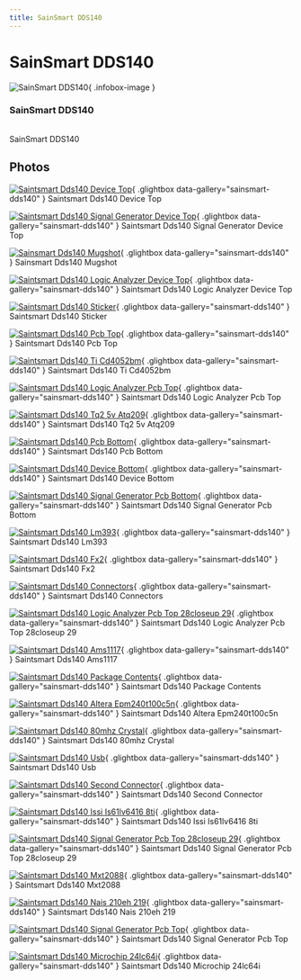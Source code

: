 ```yaml
---
title: SainSmart DDS140
---
```


# SainSmart DDS140

<div class="infobox" markdown>

![SainSmart DDS140](./img/Saintsmart_dds140_device_top.jpg){ .infobox-image }

### SainSmart DDS140

| | |
|---|---|

</div>

[](./img/Sainsmart_dds140_mugshot.png)  [](./img/Sainsmart_dds140_mugshot.png)SainSmart DDS140

## Photos

<div class="photo-grid" markdown>

[![Saintsmart Dds140 Device Top](./img/Saintsmart_dds140_device_top.jpg)](./img/Saintsmart_dds140_device_top.jpg "Saintsmart Dds140 Device Top"){ .glightbox data-gallery="sainsmart-dds140" }
<span class="caption">Saintsmart Dds140 Device Top</span>

[![Saintsmart Dds140 Signal Generator Device Top](./img/Saintsmart_dds140_-_signal_generator_-_device_top.jpg)](./img/Saintsmart_dds140_-_signal_generator_-_device_top.jpg "Saintsmart Dds140 Signal Generator Device Top"){ .glightbox data-gallery="sainsmart-dds140" }
<span class="caption">Saintsmart Dds140 Signal Generator Device Top</span>

[![Sainsmart Dds140 Mugshot](./img/Sainsmart_dds140_mugshot.png)](./img/Sainsmart_dds140_mugshot.png "Sainsmart Dds140 Mugshot"){ .glightbox data-gallery="sainsmart-dds140" }
<span class="caption">Sainsmart Dds140 Mugshot</span>

[![Saintsmart Dds140 Logic Analyzer Device Top](./img/Saintsmart_dds140_-_logic_analyzer_-_device_top.jpg)](./img/Saintsmart_dds140_-_logic_analyzer_-_device_top.jpg "Saintsmart Dds140 Logic Analyzer Device Top"){ .glightbox data-gallery="sainsmart-dds140" }
<span class="caption">Saintsmart Dds140 Logic Analyzer Device Top</span>

[![Saintsmart Dds140 Sticker](./img/Saintsmart_dds140_sticker.jpg)](./img/Saintsmart_dds140_sticker.jpg "Saintsmart Dds140 Sticker"){ .glightbox data-gallery="sainsmart-dds140" }
<span class="caption">Saintsmart Dds140 Sticker</span>

[![Saintsmart Dds140 Pcb Top](./img/Saintsmart_dds140_pcb_top.jpg)](./img/Saintsmart_dds140_pcb_top.jpg "Saintsmart Dds140 Pcb Top"){ .glightbox data-gallery="sainsmart-dds140" }
<span class="caption">Saintsmart Dds140 Pcb Top</span>

[![Saintsmart Dds140 Ti Cd4052bm](./img/Saintsmart_dds140_ti_cd4052bm.jpg)](./img/Saintsmart_dds140_ti_cd4052bm.jpg "Saintsmart Dds140 Ti Cd4052bm"){ .glightbox data-gallery="sainsmart-dds140" }
<span class="caption">Saintsmart Dds140 Ti Cd4052bm</span>

[![Saintsmart Dds140 Logic Analyzer Pcb Top](./img/Saintsmart_dds140_-_logic_analyzer_-_PCB_top.jpg)](./img/Saintsmart_dds140_-_logic_analyzer_-_PCB_top.jpg "Saintsmart Dds140 Logic Analyzer Pcb Top"){ .glightbox data-gallery="sainsmart-dds140" }
<span class="caption">Saintsmart Dds140 Logic Analyzer Pcb Top</span>

[![Saintsmart Dds140 Tq2 5v Atq209](./img/Saintsmart_dds140_tq2_5v_atq209.jpg)](./img/Saintsmart_dds140_tq2_5v_atq209.jpg "Saintsmart Dds140 Tq2 5v Atq209"){ .glightbox data-gallery="sainsmart-dds140" }
<span class="caption">Saintsmart Dds140 Tq2 5v Atq209</span>

[![Saintsmart Dds140 Pcb Bottom](./img/Saintsmart_dds140_pcb_bottom.jpg)](./img/Saintsmart_dds140_pcb_bottom.jpg "Saintsmart Dds140 Pcb Bottom"){ .glightbox data-gallery="sainsmart-dds140" }
<span class="caption">Saintsmart Dds140 Pcb Bottom</span>

[![Saintsmart Dds140 Device Bottom](./img/Saintsmart_dds140_device_bottom.jpg)](./img/Saintsmart_dds140_device_bottom.jpg "Saintsmart Dds140 Device Bottom"){ .glightbox data-gallery="sainsmart-dds140" }
<span class="caption">Saintsmart Dds140 Device Bottom</span>

[![Saintsmart Dds140 Signal Generator Pcb Bottom](./img/Saintsmart_dds140_-_signal_generator_-_PCB_bottom.jpg)](./img/Saintsmart_dds140_-_signal_generator_-_PCB_bottom.jpg "Saintsmart Dds140 Signal Generator Pcb Bottom"){ .glightbox data-gallery="sainsmart-dds140" }
<span class="caption">Saintsmart Dds140 Signal Generator Pcb Bottom</span>

[![Saintsmart Dds140 Lm393](./img/Saintsmart_dds140_lm393.jpg)](./img/Saintsmart_dds140_lm393.jpg "Saintsmart Dds140 Lm393"){ .glightbox data-gallery="sainsmart-dds140" }
<span class="caption">Saintsmart Dds140 Lm393</span>

[![Saintsmart Dds140 Fx2](./img/Saintsmart_dds140_fx2.jpg)](./img/Saintsmart_dds140_fx2.jpg "Saintsmart Dds140 Fx2"){ .glightbox data-gallery="sainsmart-dds140" }
<span class="caption">Saintsmart Dds140 Fx2</span>

[![Saintsmart Dds140 Connectors](./img/Saintsmart_dds140_connectors.jpg)](./img/Saintsmart_dds140_connectors.jpg "Saintsmart Dds140 Connectors"){ .glightbox data-gallery="sainsmart-dds140" }
<span class="caption">Saintsmart Dds140 Connectors</span>

[![Saintsmart Dds140 Logic Analyzer Pcb Top 28closeup 29](./img/Saintsmart_dds140_-_logic_analyzer_-_PCB_top__28closeup_29.jpg)](./img/Saintsmart_dds140_-_logic_analyzer_-_PCB_top__28closeup_29.jpg "Saintsmart Dds140 Logic Analyzer Pcb Top 28closeup 29"){ .glightbox data-gallery="sainsmart-dds140" }
<span class="caption">Saintsmart Dds140 Logic Analyzer Pcb Top 28closeup 29</span>

[![Saintsmart Dds140 Ams1117](./img/Saintsmart_dds140_ams1117.jpg)](./img/Saintsmart_dds140_ams1117.jpg "Saintsmart Dds140 Ams1117"){ .glightbox data-gallery="sainsmart-dds140" }
<span class="caption">Saintsmart Dds140 Ams1117</span>

[![Saintsmart Dds140 Package Contents](./img/Saintsmart_dds140_package_contents.jpg)](./img/Saintsmart_dds140_package_contents.jpg "Saintsmart Dds140 Package Contents"){ .glightbox data-gallery="sainsmart-dds140" }
<span class="caption">Saintsmart Dds140 Package Contents</span>

[![Saintsmart Dds140 Altera Epm240t100c5n](./img/Saintsmart_dds140_altera_epm240t100c5n.jpg)](./img/Saintsmart_dds140_altera_epm240t100c5n.jpg "Saintsmart Dds140 Altera Epm240t100c5n"){ .glightbox data-gallery="sainsmart-dds140" }
<span class="caption">Saintsmart Dds140 Altera Epm240t100c5n</span>

[![Saintsmart Dds140 80mhz Crystal](./img/Saintsmart_dds140_80mhz_crystal.jpg)](./img/Saintsmart_dds140_80mhz_crystal.jpg "Saintsmart Dds140 80mhz Crystal"){ .glightbox data-gallery="sainsmart-dds140" }
<span class="caption">Saintsmart Dds140 80mhz Crystal</span>

[![Saintsmart Dds140 Usb](./img/Saintsmart_dds140_usb.jpg)](./img/Saintsmart_dds140_usb.jpg "Saintsmart Dds140 Usb"){ .glightbox data-gallery="sainsmart-dds140" }
<span class="caption">Saintsmart Dds140 Usb</span>

[![Saintsmart Dds140 Second Connector](./img/Saintsmart_dds140_second_connector.jpg)](./img/Saintsmart_dds140_second_connector.jpg "Saintsmart Dds140 Second Connector"){ .glightbox data-gallery="sainsmart-dds140" }
<span class="caption">Saintsmart Dds140 Second Connector</span>

[![Saintsmart Dds140 Issi Is61lv6416 8ti](./img/Saintsmart_dds140_issi_is61lv6416-8ti.jpg)](./img/Saintsmart_dds140_issi_is61lv6416-8ti.jpg "Saintsmart Dds140 Issi Is61lv6416 8ti"){ .glightbox data-gallery="sainsmart-dds140" }
<span class="caption">Saintsmart Dds140 Issi Is61lv6416 8ti</span>

[![Saintsmart Dds140 Signal Generator Pcb Top 28closeup 29](./img/Saintsmart_dds140_-_signal_generator_-_PCB_top__28closeup_29.jpg)](./img/Saintsmart_dds140_-_signal_generator_-_PCB_top__28closeup_29.jpg "Saintsmart Dds140 Signal Generator Pcb Top 28closeup 29"){ .glightbox data-gallery="sainsmart-dds140" }
<span class="caption">Saintsmart Dds140 Signal Generator Pcb Top 28closeup 29</span>

[![Saintsmart Dds140 Mxt2088](./img/Saintsmart_dds140_mxt2088.jpg)](./img/Saintsmart_dds140_mxt2088.jpg "Saintsmart Dds140 Mxt2088"){ .glightbox data-gallery="sainsmart-dds140" }
<span class="caption">Saintsmart Dds140 Mxt2088</span>

[![Saintsmart Dds140 Nais 210eh 219](./img/Saintsmart_dds140_nais_210eh-219.jpg)](./img/Saintsmart_dds140_nais_210eh-219.jpg "Saintsmart Dds140 Nais 210eh 219"){ .glightbox data-gallery="sainsmart-dds140" }
<span class="caption">Saintsmart Dds140 Nais 210eh 219</span>

[![Saintsmart Dds140 Signal Generator Pcb Top](./img/Saintsmart_dds140_-_signal_generator_-_PCB_top.jpg)](./img/Saintsmart_dds140_-_signal_generator_-_PCB_top.jpg "Saintsmart Dds140 Signal Generator Pcb Top"){ .glightbox data-gallery="sainsmart-dds140" }
<span class="caption">Saintsmart Dds140 Signal Generator Pcb Top</span>

[![Saintsmart Dds140 Microchip 24lc64i](./img/Saintsmart_dds140_microchip_24lc64i.jpg)](./img/Saintsmart_dds140_microchip_24lc64i.jpg "Saintsmart Dds140 Microchip 24lc64i"){ .glightbox data-gallery="sainsmart-dds140" }
<span class="caption">Saintsmart Dds140 Microchip 24lc64i</span>

</div>
